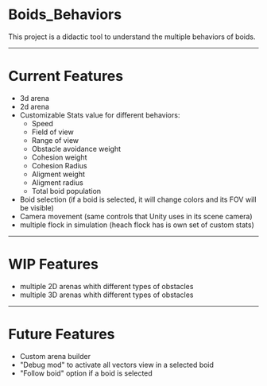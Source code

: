 # Boids_Behaviors

This project is a didactic tool to understand the multiple behaviors of boids.

---
# Current Features
- 3d arena 
- 2d arena
- Customizable Stats value for different behaviors:
  - Speed
  - Field of view
  - Range of view
  - Obstacle avoidance weight
  - Cohesion weight
  - Cohesion Radius
  - Aligment weight
  - Aligment radius
  - Total boid population
- Boid selection (if a boid is selected, it will change colors and its FOV will be visible)
- Camera movement (same controls that Unity uses in its scene camera)
- multiple flock in simulation (heach flock has is own set of custom stats)
---
# WIP Features
- multiple 2D arenas whith different types of obstacles
- multiple 3D arenas whith different types of obstacles
---
# Future Features
- Custom arena builder
- "Debug mod" to activate all vectors view in a selected boid
- "Follow boid" option if a boid is selected
